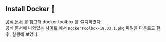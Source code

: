 ## Install Docker 🐳

[공식 문서](https://docs.docker.com/toolbox/toolbox_install_mac/) 를 참고해 docker toolbox 를 설치하였다.   
공식 문서에 나와있는 [사이트](https://github.com/docker/toolbox/releases) 에서 ``` DockerToolbox-19.03.1.pkg ```
파일을 다운로드 한 후, 실행해 보았다. 

